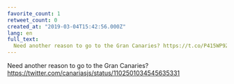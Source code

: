 ```yaml
---
favorite_count: 1
retweet_count: 0
created_at: "2019-03-04T15:42:56.000Z"
lang: en
full_text:
  Need another reason to go to the Gran Canaries? https://t.co/P415WP9ZlO
---
```


Need another reason to go to the Gran Canaries?
<https://twitter.com/canariasjs/status/1102501034545635331>
